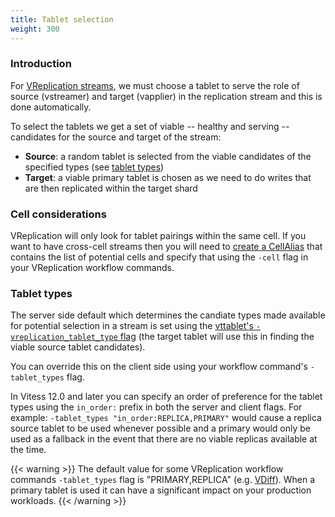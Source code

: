 ```yaml
---
title: Tablet selection
weight: 300
---
```


### Introduction

For [VReplication streams](../../../concepts/vstream/), we must choose a tablet to serve the role of source (vstreamer) and target (vapplier) in the replication stream and this is done automatically.

To select the tablets we get a set of viable -- healthy and serving -- candidates for the source and target of the stream:
  * **Source**: a random tablet is selected from the viable candidates of the specified types (see [tablet types](./#tablet-types))
  * **Target**: a viable primary tablet is chosen as we need to do writes that are then replicated within the target shard

### Cell considerations

VReplication will only look for tablet pairings within the same cell. If you want to have cross-cell streams then you will need to [create a CellAlias](https://vitess.io/docs/reference/programs/vtctl/cell-aliases/) that contains the list of potential cells and specify that using the `-cell` flag in your VReplication workflow commands.

### Tablet types

The server side default which determines the candiate types made available for potential selection in a stream is set using the [vttablet's `-vreplication_tablet_type` flag](../flags/#vreplication_retry_delay) (the target tablet will use this in finding the viable source tablet candidates).

You can override this on the client side using your workflow command's `-tablet_types` flag.

In Vitess 12.0 and later you can specify an order of preference for the tablet types using the `in_order:` prefix in both the server and client flags. For example: `-tablet_types "in_order:REPLICA,PRIMARY"` would cause a replica source tablet to be used whenever possible and a primary would only be used as a fallback in the event that there are no viable replicas available at the time.

{{< warning >}}
The default value for some VReplication workflow commands `-tablet_types` flag is "PRIMARY,REPLICA" (e.g. [VDiff](../../programs/vtctl/keyspaces/#vdiff)). When a primary tablet is used it can have a significant impact on your production workloads.
{{< /warning >}}
